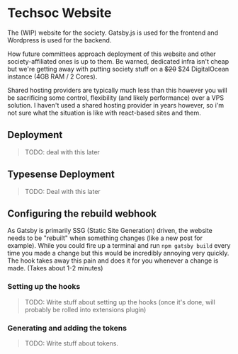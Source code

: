# Techsoc Website

The (WIP) website for the society.
Gatsby.js is used for the frontend and Wordpress is used for the backend.

How future committees approach deployment of this website and other society-affiliated ones is up to them. Be warned, dedicated infra isn't cheap but we're
getting away with putting society stuff on a ~~$20~~ $24 DigitalOcean instance (4GB RAM / 2 Cores). 

Shared hosting providers are typically much less than this however you will be sacrificing some control, flexibility (and likely performance) over a VPS solution. I haven't used a shared hosting provider in years however, so i'm not sure what the situation is like with react-based sites and them.


## Deployment
> TODO: deal with this later

## Typesense Deployment
> TODO: Deal with this later


## Configuring the rebuild webhook
As Gatsby is primarily SSG (Static Site Generation) driven, the website needs to be "rebuilt" when something changes (like a new post for example). While you could fire up a terminal and run ``npm gatsby build`` every time you made a change but this would be incredibly annoying very quickly. The hook takes away this pain and does it for you whenever a change is made. (Takes about 1-2 minutes)

### Setting up the hooks
> TODO: Write stuff about setting up the hooks (once it's done, will probably be rolled into extensions plugin)

### Generating and adding the tokens
> TODO: Write stuff about tokens.
